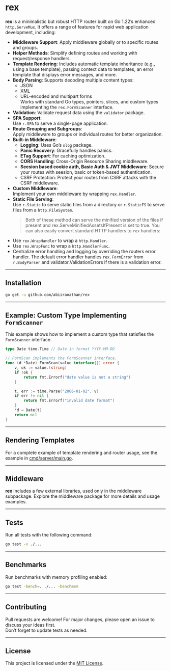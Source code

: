 # rex

**rex** is a minimalistic but robust HTTP router built on Go 1.22’s enhanced `http.ServeMux`. It offers a range of features for rapid web application development, including:

- **Middleware Support**: Apply middleware globally or to specific routes and groups.
- **Helper Methods**: Simplify defining routes and working with request/response handlers.
- **Template Rendering**: Includes automatic template inheritance (e.g., using a base template), passing context data to templates, an error template that displays error messages, and more.
- **Body Parsing**: Supports decoding multiple content types:
  - JSON
  - XML
  - URL-encoded and multipart forms  
  Works with standard Go types, pointers, slices, and custom types implementing the `rex.FormScanner` interface.
- **Validation**: Validate request data using the `validator` package.
- **SPA Support**:  
  Use `r.SPA` to serve a single-page application.
- **Route Grouping and Subgroups**:  
  Apply middleware to groups or individual routes for better organization.
- **Built-in Middleware**:
  - **Logging**: Uses Go’s `slog` package.
  - **Panic Recovery**: Gracefully handles panics.
  - **ETag Support**: For caching optimization.
  - **CORS Handling**: Cross-Origin Resource Sharing middleware.
  - **Seesion based cookie auth, Basic Auth & JWT Middleware**: Secure your routes with seesion, basic or token-based authentication.
  - CSRF Protection: Protect your routes from CSRF attacks with the CSRF middleware.
- **Custom Middleware**:  
  Implement your own middleware by wrapping `rex.Handler`.
- **Static File Serving**:  
  Use `r.Static` to serve static files from a directory or `r.StaticFS` to serve files from a `http.FileSystem`.
  > Both of these method can serve the minified version of the files if present and rex.ServeMinifiedAssetsIfPresent is set to true.
You can also easily convert standard HTTP handlers to `rex` handlers:
- Use `rex.WrapHandler` to wrap a `http.Handler`.  
- Use `rex.WrapFunc` to wrap a `http.HandlerFunc`.  
- Centralize error handling and logging by overriding the routers error handler. The default error handler handles `rex.FormError` from `r.BodyParser` and validator.ValidationErrors if there is a validation error.
---

## Installation

```bash
go get -u github.com/abiiranathan/rex
```

---

## Example: Custom Type Implementing `FormScanner`

This example shows how to implement a custom type that satisfies the `FormScanner` interface.

```go
type Date time.Time // Date in format YYYY-MM-DD

// FormScan implements the FormScanner interface.
func (d *Date) FormScan(value interface{}) error {
	v, ok := value.(string)
	if !ok {
		return fmt.Errorf("date value is not a string")
	}

	t, err := time.Parse("2006-01-02", v)
	if err != nil {
		return fmt.Errorf("invalid date format")
	}
	*d = Date(t)
	return nil
}
```

---

## Rendering Templates

For a complete example of template rendering and router usage, see the example in [cmd/server/main.go](./cmd/server/main.go).

---

## Middleware

**rex** includes a few external libraries, used only in the middleware subpackage. Explore the middleware package for more details and usage examples.

---

## Tests

Run all tests with the following command:

```bash
go test -v ./...
```

---

## Benchmarks

Run benchmarks with memory profiling enabled:

```bash
go test -bench=. ./... -benchmem
```

---

## Contributing

Pull requests are welcome! For major changes, please open an issue to discuss your ideas first.  
Don’t forget to update tests as needed.

---

## License

This project is licensed under the [MIT License](https://choosealicense.com/licenses/mit/).